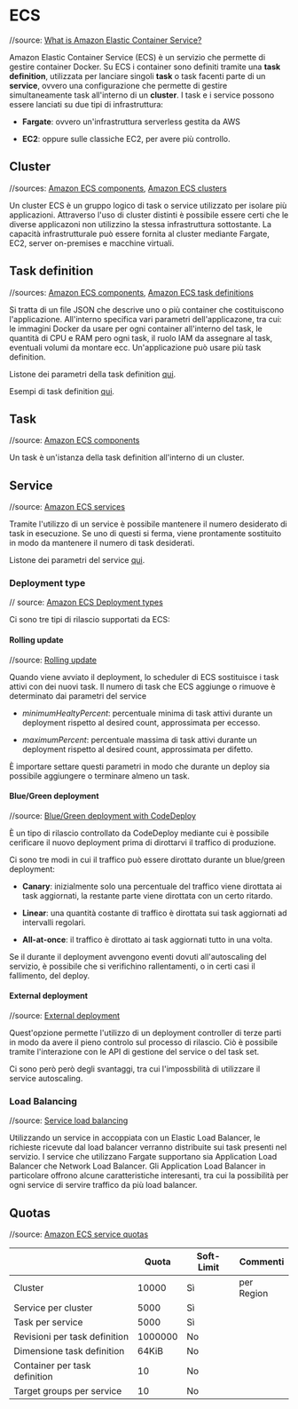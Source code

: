 # ECS

//source: [What is Amazon Elastic Container Service?](https://docs.aws.amazon.com/AmazonECS/latest/developerguide/Welcome.html)

Amazon Elastic Container Service (ECS) è un servizio che permette di gestire container Docker. Su ECS i container sono definiti tramite una **task definition**, utilizzata per lanciare singoli **task** o task facenti parte di un **service**, ovvero una configurazione che permette di gestire simultaneamente task all'interno di un **cluster**. 
I task e i service possono essere lanciati su due tipi di infrastruttura:

- **Fargate**: ovvero un'infrastruttura serverless gestita da AWS

- **EC2**: oppure sulle classiche EC2, per avere più controllo.

## Cluster

//sources: [Amazon ECS components](https://docs.aws.amazon.com/AmazonECS/latest/developerguide/welcome-features.html), [Amazon ECS clusters](https://docs.aws.amazon.com/AmazonECS/latest/userguide/clusters.html)

Un cluster ECS è un gruppo logico di task o service utilizzato per isolare più applicazioni. Attraverso l'uso di cluster distinti è possibile essere certi che le diverse applicazoni non utilizzino la stessa infrastruttura sottostante. La capacità infrastrutturale può essere fornita al cluster mediante Fargate, EC2, server on-premises e macchine virtuali.

## Task definition

//sources: [Amazon ECS components](https://docs.aws.amazon.com/AmazonECS/latest/developerguide/welcome-features.html), [Amazon ECS task definitions](https://docs.aws.amazon.com/AmazonECS/latest/userguide/task_definitions.html)

Si tratta di un file JSON che descrive uno o più container che costituiscono l'applicazione. All'interno specifica vari parametri dell'applicazone, tra cui: le immagini Docker da usare per ogni container all'interno del task, le quantità di CPU e RAM pero ogni task, il ruolo IAM da assegnare al task, eventuali volumi da montare ecc.
Un'applicazione può usare più task definition.

Listone dei parametri della task definition [qui](https://docs.aws.amazon.com/AmazonECS/latest/userguide/task_definition_parameters.html).

Esempi di task definition [qui](https://docs.aws.amazon.com/AmazonECS/latest/userguide/example_task_definitions.html).

## Task

//source: [Amazon ECS components](https://docs.aws.amazon.com/AmazonECS/latest/developerguide/welcome-features.html)

Un task è un'istanza della task definition all'interno di un cluster.

## Service

//source: [Amazon ECS services](https://docs.aws.amazon.com/AmazonECS/latest/userguide/ecs_services.html)

Tramite l'utilizzo di un service è possibile mantenere il numero desiderato di task in esecuzione. Se uno di questi si ferma, viene prontamente sostituito in modo da mantenere il numero di task desiderati.

Listone dei parametri del service [qui](https://docs.aws.amazon.com/AmazonECS/latest/userguide/service_definition_parameters.html).

### Deployment type

// source: [Amazon ECS Deployment types](https://docs.aws.amazon.com/AmazonECS/latest/userguide/deployment-types.html)

Ci sono tre tipi di rilascio supportati da ECS:

#### Rolling update

//source: [Rolling update](https://docs.aws.amazon.com/AmazonECS/latest/userguide/scheduling_tasks.html)

Quando viene avviato il deployment, lo scheduler di ECS sostituisce i task attivi con dei nuovi task. Il numero di task che ECS aggiunge o rimuove è determinato dai parametri del service

- *minimumHealtyPercent*: percentuale minima di task attivi durante un deployment rispetto al desired count, approssimata per eccesso.

- *maximumPercent*: percentuale massima di task attivi durante un deployment rispetto al desired count, approssimata per difetto.

È importare settare questi parametri in modo che durante un deploy sia possibile aggiungere o terminare almeno un task.

#### Blue/Green deployment

//source: [Blue/Green deployment with CodeDeploy](https://docs.aws.amazon.com/AmazonECS/latest/userguide/scheduling_tasks.html)

È un tipo di rilascio controllato da CodeDeploy mediante cui è possibile cerificare il nuovo deployment prima di dirottarvi il traffico di produzione.

Ci sono tre modi in cui il traffico può essere dirottato durante un blue/green deployment:

- **Canary**: inizialmente solo una percentuale del traffico viene dirottata ai task aggiornati, la restante parte viene dirottata con un certo ritardo.

- **Linear**: una quantità costante di traffico è dirottata sui task aggiornati ad intervalli regolari.

- **All-at-once**: il traffico è dirottato ai task aggiornati tutto in una volta.

Se il durante il deployment avvengono eventi dovuti all'autoscaling del servizio, è possibile che si verifichino rallentamenti, o in certi casi il fallimento, del deploy. 

#### External deployment

//source: [External deployment](https://docs.aws.amazon.com/AmazonECS/latest/userguide/scheduling_tasks.html)

Quest'opzione permette l'utilizzo di un deployment controller di terze parti in modo da avere il pieno controlo sul processo di rilascio. Ciò è possibile tramite l'interazione con le API di gestione del service o del task set.

Ci sono però però degli svantaggi, tra cui l'impossbilità di utilizzare il service autoscaling.

### Load Balancing

//source: [Service load balancing](https://docs.aws.amazon.com/AmazonECS/latest/userguide/scheduling_tasks.html)

Utilizzando un service in accoppiata con un Elastic Load Balancer, le richieste ricevute dal load balancer verranno distribuite sui task presenti nel servizio. I service che utilizzano Fargate supportano sia Application Load Balancer che Network Load Balancer.
Gli Application Load Balancer in particolare offrono alcune caratteristiche interesanti, tra cui la possibilità per ogni service di servire traffico da più load balancer.

## Quotas

//source: [Amazon ECS service quotas](https://docs.aws.amazon.com/AmazonECS/latest/userguide/service-quotas.html)

|                               | Quota   | Soft-Limit | Commenti   |
| ----------------------------- | ------- | ---------- | ---------- |
| Cluster                       | 10000   | Sì         | per Region |
| Service per cluster           | 5000    | Sì         |            |
| Task per service              | 5000    | Sì         |            |
| Revisioni per task definition | 1000000 | No         |            |
| Dimensione task definition    | 64KiB   | No         |            |
| Container per task definition | 10      | No         |            |
| Target groups per service     | 10      | No         |            |
